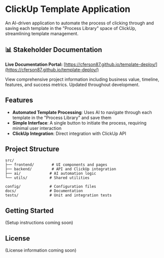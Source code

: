 # ClickUp Template Application

An AI-driven application to automate the process of clicking through and saving each template in the "Process Library" space of ClickUp, streamlining template management.

## 📊 Stakeholder Documentation

**Live Documentation Portal:** [https://cferson87.github.io/template-deploy/](https://cferson87.github.io/template-deploy/)

View comprehensive project information including business value, timeline, features, and success metrics. Updated throughout development.

## Features

- **Automated Template Processing**: Uses AI to navigate through each template in the "Process Library" and save them
- **Simple Interface**: A single button to initiate the process, requiring minimal user interaction
- **ClickUp Integration**: Direct integration with ClickUp API

## Project Structure

```
src/
├── frontend/        # UI components and pages
├── backend/         # API and ClickUp integration
├── ai/             # AI automation logic
└── utils/          # Shared utilities

config/             # Configuration files
docs/               # Documentation
tests/              # Unit and integration tests
```

## Getting Started

(Setup instructions coming soon)

## License

(License information coming soon)
